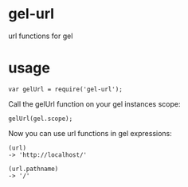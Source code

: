 # gel-url

url functions for gel

# usage

    var gelUrl = require('gel-url');

Call the gelUrl function on your gel instances scope:

    gelUrl(gel.scope);

Now you can use url functions in gel expressions:

    (url)
    -> 'http://localhost/'

    (url.pathname)
    -> '/'